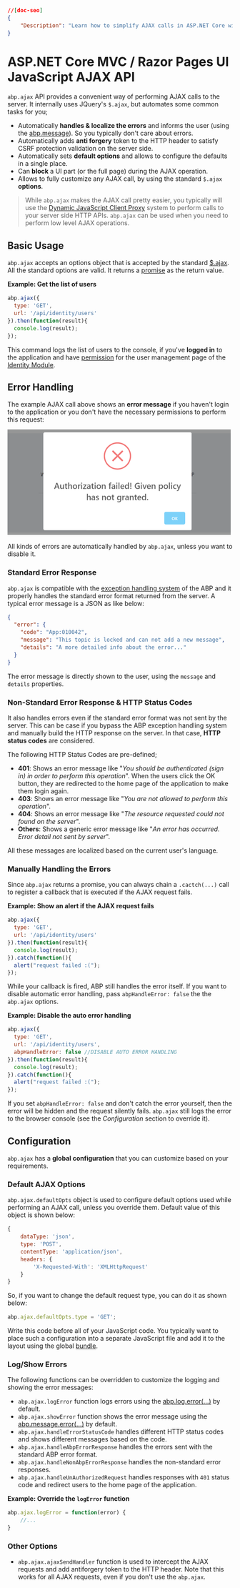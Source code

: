 ```json
//[doc-seo]
{
    "Description": "Learn how to simplify AJAX calls in ASP.NET Core with the `abp.ajax` API, offering error handling, CSRF protection, and customization options."
}
```

# ASP.NET Core MVC / Razor Pages UI JavaScript AJAX API

`abp.ajax` API provides a convenient way of performing AJAX calls to the server. It internally uses JQuery's `$.ajax`, but automates some common tasks for you;

* Automatically **handles & localize the errors** and informs the user (using the [abp.message](message.md)). So you typically don't care about errors.
* Automatically adds **anti forgery** token to the HTTP header to satisfy CSRF protection validation on the server side.
* Automatically sets **default options** and allows to configure the defaults in a single place.
* Can **block** a UI part (or the full page) during the AJAX operation.
* Allows to fully customize any AJAX call, by using the standard `$.ajax` **options**.

> While `abp.ajax` makes the AJAX call pretty easier, you typically will use the [Dynamic JavaScript Client Proxy](../dynamic-javascript-proxies.md) system to perform calls to your server side HTTP APIs. `abp.ajax` can be used when you need to perform low level AJAX operations.

## Basic Usage

`abp.ajax` accepts an options object that is accepted by the standard [$.ajax](https://api.jquery.com/jquery.ajax/#jQuery-ajax-settings). All the standard options are valid. It returns a [promise](https://api.jquery.com/category/deferred-object/) as the return value.

**Example: Get the list of users**

````js
abp.ajax({
  type: 'GET',
  url: '/api/identity/users'
}).then(function(result){
  console.log(result);
});
````

This command logs the list of users to the console, if you've **logged in** to the application and have [permission](../../../fundamentals/authorization.md) for the user management page of the [Identity Module](../../../../modules/identity.md).

## Error Handling

The example AJAX call above shows an **error message** if you haven't login to the application or you don't have the necessary permissions to perform this request:

![ajax-error](../../../../images/ajax-error.png)

All kinds of errors are automatically handled by `abp.ajax`, unless you want to disable it.

### Standard Error Response

`abp.ajax` is compatible with the [exception handling system](../../../fundamentals/exception-handling.md) of the ABP and it properly handles the standard error format returned from the server. A typical error message is a JSON as like below:

````json
{
  "error": {
    "code": "App:010042",
    "message": "This topic is locked and can not add a new message",
    "details": "A more detailed info about the error..."
  }
}
````

The error message is directly shown to the user, using the `message` and `details` properties.

### Non-Standard Error Response & HTTP Status Codes

It also handles errors even if the standard error format was not sent by the server. This can be case if you bypass the ABP exception handling system and manually build the HTTP response on the server. In that case, **HTTP status codes** are considered.

The following HTTP Status Codes are pre-defined;

* **401**: Shows an error message like "*You should be authenticated (sign in) in order to perform this operation*". When the users click the OK button, they are redirected to the home page of the application to make them login again.
* **403**: Shows an error message like "*You are not allowed to perform this operation*".
* **404**: Shows an error message like "*The resource requested could not found on the server*".
* **Others**: Shows a generic error message like "*An error has occurred. Error detail not sent by server*".

All these messages are localized based on the current user's language.

### Manually Handling the Errors

Since `abp.ajax` returns a promise, you can always chain a `.cactch(...)` call to register a callback that is executed if the AJAX request fails.

**Example: Show an alert if the AJAX request fails**

````js
abp.ajax({
  type: 'GET',
  url: '/api/identity/users'
}).then(function(result){
  console.log(result);
}).catch(function(){
  alert("request failed :(");
});
````

While your callback is fired, ABP still handles the error itself. If you want to disable automatic error handling, pass `abpHandleError: false` the the `abp.ajax` options.

**Example: Disable the auto error handling**

````js
abp.ajax({
  type: 'GET',
  url: '/api/identity/users',
  abpHandleError: false //DISABLE AUTO ERROR HANDLING
}).then(function(result){
  console.log(result);
}).catch(function(){
  alert("request failed :(");
});
````

If you set `abpHandleError: false` and don't catch the error yourself, then the error will be hidden and the request silently fails. `abp.ajax` still logs the error to the browser console (see the *Configuration* section to override it).

## Configuration

`abp.ajax` has a **global configuration** that you can customize based on your requirements.

### Default AJAX Options

`abp.ajax.defaultOpts` object is used to configure default options used while performing an AJAX call, unless you override them. Default value of this object is shown below: 

````js
{
    dataType: 'json',
    type: 'POST',
    contentType: 'application/json',
    headers: {
        'X-Requested-With': 'XMLHttpRequest'
    }
}
````

So, if you want to change the default request type, you can do it as shown below:

````js
abp.ajax.defaultOpts.type = 'GET';
````

Write this code before all of your JavaScript code. You typically want to place such a configuration into a separate JavaScript file and add it to the layout using the global [bundle](../bundling-minification.md).

### Log/Show Errors

The following functions can be overridden to customize the logging and showing the error messages:

* `abp.ajax.logError` function logs errors using the [abp.log.error(...)](logging.md) by default.
* `abp.ajax.showError` function shows the error message using the [abp.message.error(...)](message.md) by default.
* `abp.ajax.handleErrorStatusCode` handles different HTTP status codes and shows different messages based on the code.
* `abp.ajax.handleAbpErrorResponse` handles the errors sent with the standard ABP error format.
* `abp.ajax.handleNonAbpErrorResponse` handles the non-standard error responses.
* `abp.ajax.handleUnAuthorizedRequest` handles responses with `401` status code and redirect users to the home page of the application.

**Example: Override the `logError` function**

````js
abp.ajax.logError = function(error) {
    //...
}
````

### Other Options

* `abp.ajax.ajaxSendHandler` function is used to intercept the AJAX requests and add antiforgery token to the HTTP header. Note that this works for all AJAX requests, even if you don't use the `abp.ajax`.